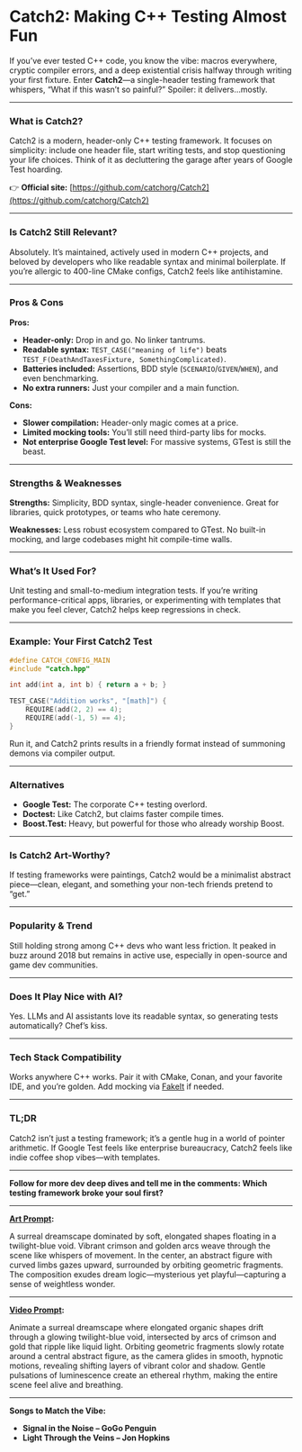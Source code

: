 # Catch2: Making C++ Testing Almost Fun

If you’ve ever tested C++ code, you know the vibe: macros everywhere, cryptic compiler errors, and a deep existential crisis halfway through writing your first fixture. Enter **Catch2**—a single-header testing framework that whispers, “What if this wasn’t so painful?” Spoiler: it delivers…mostly.

---

### What is Catch2?

Catch2 is a modern, header-only C++ testing framework. It focuses on simplicity: include one header file, start writing tests, and stop questioning your life choices. Think of it as decluttering the garage after years of Google Test hoarding.

👉 **Official site:** [https://github.com/catchorg/Catch2](https://github.com/catchorg/Catch2)

---

### Is Catch2 Still Relevant?

Absolutely. It’s maintained, actively used in modern C++ projects, and beloved by developers who like readable syntax and minimal boilerplate. If you’re allergic to 400-line CMake configs, Catch2 feels like antihistamine.

---

### Pros & Cons

**Pros:**

* **Header-only:** Drop in and go. No linker tantrums.
* **Readable syntax:** `TEST_CASE("meaning of life")` beats `TEST_F(DeathAndTaxesFixture, SomethingComplicated)`.
* **Batteries included:** Assertions, BDD style (`SCENARIO`/`GIVEN`/`WHEN`), and even benchmarking.
* **No extra runners:** Just your compiler and a main function.

**Cons:**

* **Slower compilation:** Header-only magic comes at a price.
* **Limited mocking tools:** You’ll still need third-party libs for mocks.
* **Not enterprise Google Test level:** For massive systems, GTest is still the beast.

---

### Strengths & Weaknesses

**Strengths:** Simplicity, BDD syntax, single-header convenience. Great for libraries, quick prototypes, or teams who hate ceremony.

**Weaknesses:** Less robust ecosystem compared to GTest. No built-in mocking, and large codebases might hit compile-time walls.

---

### What’s It Used For?

Unit testing and small-to-medium integration tests. If you’re writing performance-critical apps, libraries, or experimenting with templates that make you feel clever, Catch2 helps keep regressions in check.

---

### Example: Your First Catch2 Test

```cpp
#define CATCH_CONFIG_MAIN
#include "catch.hpp"

int add(int a, int b) { return a + b; }

TEST_CASE("Addition works", "[math]") {
    REQUIRE(add(2, 2) == 4);
    REQUIRE(add(-1, 5) == 4);
}
```

Run it, and Catch2 prints results in a friendly format instead of summoning demons via compiler output.

---

### Alternatives

* **Google Test:** The corporate C++ testing overlord.
* **Doctest:** Like Catch2, but claims faster compile times.
* **Boost.Test:** Heavy, but powerful for those who already worship Boost.

---

### Is Catch2 Art-Worthy?

If testing frameworks were paintings, Catch2 would be a minimalist abstract piece—clean, elegant, and something your non-tech friends pretend to “get.”

---

### Popularity & Trend

Still holding strong among C++ devs who want less friction. It peaked in buzz around 2018 but remains in active use, especially in open-source and game dev communities.

---

### Does It Play Nice with AI?

Yes. LLMs and AI assistants love its readable syntax, so generating tests automatically? Chef’s kiss.

---

### Tech Stack Compatibility

Works anywhere C++ works. Pair it with CMake, Conan, and your favorite IDE, and you’re golden. Add mocking via [FakeIt](https://github.com/eranpeer/FakeIt) if needed.

---

### TL;DR

Catch2 isn’t just a testing framework; it’s a gentle hug in a world of pointer arithmetic. If Google Test feels like enterprise bureaucracy, Catch2 feels like indie coffee shop vibes—with templates.

---

**Follow for more dev deep dives and tell me in the comments: Which testing framework broke your soul first?**

---

**[Art Prompt](https://lumaiere.com/?gallery=surrealism3):**

A surreal dreamscape dominated by soft, elongated shapes floating in a twilight-blue void. Vibrant crimson and golden arcs weave through the scene like whispers of movement. In the center, an abstract figure with curved limbs gazes upward, surrounded by orbiting geometric fragments. The composition exudes dream logic—mysterious yet playful—capturing a sense of weightless wonder.

---

**[Video Prompt](https://www.tiktok.com/@davelumai/video/7533070479502986527):**

Animate a surreal dreamscape where elongated organic shapes drift through a glowing twilight-blue void, intersected by arcs of crimson and gold that ripple like liquid light. Orbiting geometric fragments slowly rotate around a central abstract figure, as the camera glides in smooth, hypnotic motions, revealing shifting layers of vibrant color and shadow. Gentle pulsations of luminescence create an ethereal rhythm, making the entire scene feel alive and breathing.

---

**Songs to Match the Vibe:**

* **Signal in the Noise – GoGo Penguin**
* **Light Through the Veins – Jon Hopkins**

